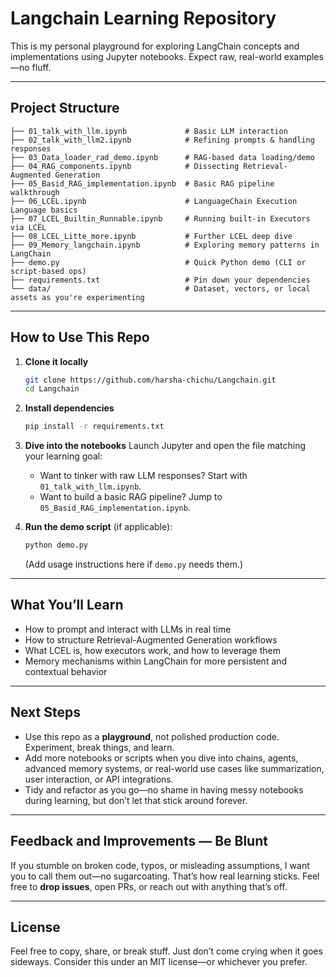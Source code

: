 # Langchain Learning Repository

This is my personal playground for exploring LangChain concepts and implementations using Jupyter notebooks. Expect raw, real-world examples—no fluff.

---

## Project Structure

```
├── 01_talk_with_llm.ipynb             # Basic LLM interaction
├── 02_talk_with_llm2.ipynb            # Refining prompts & handling responses
├── 03_Data_loader_rad_demo.ipynb      # RAG-based data loading/demo
├── 04_RAG_components.ipynb            # Dissecting Retrieval-Augmented Generation
├── 05_Basid_RAG_implementation.ipynb  # Basic RAG pipeline walkthrough
├── 06_LCEL.ipynb                      # LanguageChain Execution Language basics
├── 07_LCEL_Builtin_Runnable.ipynb     # Running built-in Executors via LCEL
├── 08_LCEL_Litte_more.ipynb           # Further LCEL deep dive
├── 09_Memory_langchain.ipynb          # Exploring memory patterns in LangChain
├── demo.py                            # Quick Python demo (CLI or script-based ops)
├── requirements.txt                   # Pin down your dependencies
└── data/                              # Dataset, vectors, or local assets as you're experimenting
```

---

## How to Use This Repo

1. **Clone it locally**
   ```bash
   git clone https://github.com/harsha-chichu/Langchain.git
   cd Langchain
   ```

2. **Install dependencies**
   ```bash
   pip install -r requirements.txt
   ```

3. **Dive into the notebooks**
   Launch Jupyter and open the file matching your learning goal:
   - Want to tinker with raw LLM responses? Start with `01_talk_with_llm.ipynb`.
   - Want to build a basic RAG pipeline? Jump to `05_Basid_RAG_implementation.ipynb`.

4. **Run the demo script** (if applicable):
   ```bash
   python demo.py
   ```
   (Add usage instructions here if `demo.py` needs them.)

---

## What You’ll Learn

- How to prompt and interact with LLMs in real time
- How to structure Retrieval-Augmented Generation workflows
- What LCEL is, how executors work, and how to leverage them
- Memory mechanisms within LangChain for more persistent and contextual behavior

---

## Next Steps

- Use this repo as a **playground**, not polished production code. Experiment, break things, and learn.
- Add more notebooks or scripts when you dive into chains, agents, advanced memory systems, or real-world use cases like summarization, user interaction, or API integrations.
- Tidy and refactor as you go—no shame in having messy notebooks during learning, but don’t let that stick around forever.

---

## Feedback and Improvements — Be Blunt

If you stumble on broken code, typos, or misleading assumptions, I want you to call them out—no sugarcoating. That’s how real learning sticks. Feel free to **drop issues**, open PRs, or reach out with anything that’s off.

---

## License

Feel free to copy, share, or break stuff. Just don’t come crying when it goes sideways. Consider this under an MIT license—or whichever you prefer.
